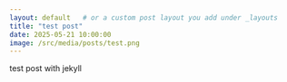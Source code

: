 ```yaml
---
layout: default   # or a custom post layout you add under _layouts
title: "test post"
date: 2025-05-21 10:00:00
image: /src/media/posts/test.png
---
```


test post with jekyll